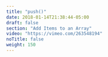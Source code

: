```yaml
---
title: "push()"
date: 2018-01-14T21:38:44-05:00
draft: false
section: "Add Items to an Array"
video: "https://vimeo.com/263548194"
noTitle: false
weight: 150
---
```


